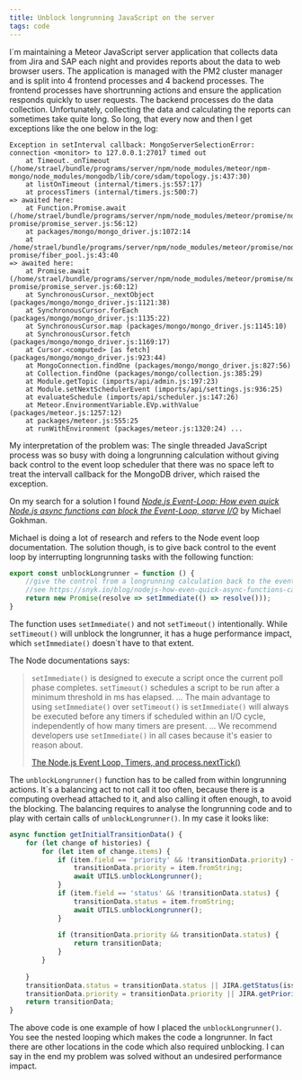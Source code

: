 ```yaml
---
title: Unblock longrunning JavaScript on the server
tags: code
---
```

I´m maintaining a Meteor JavaScript server application that collects data from Jira and SAP each night and provides reports about the data to web browser users. The application is managed with the PM2 cluster manager and is split into 4 frontend processes and 4 backend processes. The frontend processes have shortrunning actions and ensure the application responds quickly to user requests. The backend processes do the data collection. Unfortunately, collecting the data and calculating the reports can sometimes take quite long. So long, that every now and then I get exceptions like the one below in the log:

```
Exception in setInterval callback: MongoServerSelectionError: connection <monitor> to 127.0.0.1:27017 timed out
    at Timeout._onTimeout (/home/strael/bundle/programs/server/npm/node_modules/meteor/npm-mongo/node_modules/mongodb/lib/core/sdam/topology.js:437:30)
    at listOnTimeout (internal/timers.js:557:17)
    at processTimers (internal/timers.js:500:7)
=> awaited here:
    at Function.Promise.await (/home/strael/bundle/programs/server/npm/node_modules/meteor/promise/node_modules/meteor-promise/promise_server.js:56:12)
    at packages/mongo/mongo_driver.js:1072:14
    at /home/strael/bundle/programs/server/npm/node_modules/meteor/promise/node_modules/meteor-promise/fiber_pool.js:43:40
=> awaited here:
    at Promise.await (/home/strael/bundle/programs/server/npm/node_modules/meteor/promise/node_modules/meteor-promise/promise_server.js:60:12)
    at SynchronousCursor._nextObject (packages/mongo/mongo_driver.js:1121:38)
    at SynchronousCursor.forEach (packages/mongo/mongo_driver.js:1135:22)
    at SynchronousCursor.map (packages/mongo/mongo_driver.js:1145:10)
    at SynchronousCursor.fetch (packages/mongo/mongo_driver.js:1169:17)
    at Cursor.<computed> [as fetch] (packages/mongo/mongo_driver.js:923:44)
    at MongoConnection.findOne (packages/mongo/mongo_driver.js:827:56)
    at Collection.findOne (packages/mongo/collection.js:385:29)
    at Module.getTopic (imports/api/admin.js:197:23)
    at Module.setNextSchedulerEvent (imports/api/settings.js:936:25)
    at evaluateSchedule (imports/api/scheduler.js:147:26)
    at Meteor.EnvironmentVariable.EVp.withValue (packages/meteor.js:1257:12)
    at packages/meteor.js:555:25
    at runWithEnvironment (packages/meteor.js:1320:24) ...
```


My interpretation of the problem was: The single threaded JavaScript process was so busy with doing a longrunning calculation without giving back control to the event loop scheduler that there was no space left to treat the intervall callback for the MongoDB driver, which raised the exception.

On my search for a solution I found [<cite>Node.js Event-Loop: How even quick Node.js async functions can block the Event-Loop, starve I/O</cite>](https://snyk.io/blog/nodejs-how-even-quick-async-functions-can-block-the-event-loop-starve-io/) by Michael Gokhman.

Michael is doing a lot of research and refers to the Node event loop documentation. The solution though, is to give back control to the event loop by interrupting longrunning tasks with the following function:

```js
export const unblockLongrunner = function () {
    //give the control from a longrunning calculation back to the event loop
    //see https://snyk.io/blog/nodejs-how-even-quick-async-functions-can-block-the-event-loop-starve-io/
    return new Promise(resolve => setImmediate(() => resolve()));
}
```

The function uses `setImmediate()` and not `setTimeout()` intentionally. While `setTimeout()` will unblock the longrunner, it has a huge performance impact, which `setImmediate()` doesn´t have to that extent.

The Node documentations says:

> `setImmediate()` is designed to execute a script once the current poll phase completes.
> `setTimeout()` schedules a script to be run after a minimum threshold in ms has elapsed.
> …
> The main advantage to using `setImmediate()` over `setTimeout()` is `setImmediate()` will always be executed before any timers if scheduled within an I/O cycle, independently of how many timers are present.
> …
> We recommend developers use `setImmediate()` in all cases because it's easier to reason about.
> <footer><a href="https://nodejs.org/en/docs/guides/event-loop-timers-and-nexttick/">The Node.js Event Loop, Timers, and process.nextTick()</a></footer>


The `unblockLongrunner()` function has to be called from within longrunning actions. It´s a balancing act to not call it too often, because there is a computing overhead attached to it, and also calling it often enough, to avoid the blocking. The balancing requires to analyse the longrunning code and to play with certain calls of `unblockLongrunner()`. In my case it looks like:

```js
async function getInitialTransitionData() {
    for (let change of histories) {
        for (let item of change.items) {
            if (item.field == 'priority' && !transitionData.priority) {
                transitionData.priority = item.fromString;
                await UTILS.unblockLongrunner();
            }
            if (item.field == 'status' && !transitionData.status) {
                transitionData.status = item.fromString;
                await UTILS.unblockLongrunner();
            }
 
            if (transitionData.priority && transitionData.status) {
                return transitionData;
            }
        }
 
    }
    transitionData.status = transitionData.status || JIRA.getStatus(issue);
    transitionData.priority = transitionData.priority || JIRA.getPriority(issue);
    return transitionData;
}
```

The above code is one example of how I placed the `unblockLongrunner()`. You see the nested looping which makes the code a longrunner. In fact there are other locations in the code which also required unblocking. I can say in the end my problem was solved without an undesired performance impact.